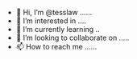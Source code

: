 - 👋 Hi, I’m @tesslaw ......
- 👀 I’m interested in ....
- 🌱 I’m currently learning ..
- 💞️ I’m looking to collaborate on .....
- 📫 How to reach me ......

<!---
tesslaw/tesslaw is a ✨ special ✨ repository because its `README.md` (this file) appears on your GitHub profile.
You can click the Preview link to take a look at your changes.
--->
